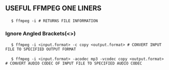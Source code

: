 ## USEFUL FFMPEG ONE LINERS
 ```
 $ ffmpeg -i # RETURNS FILE INFORMATION
 ```
### Ignore Angled Brackets(<>)
 ```
 $ ffmpeg -i <input.format> -c copy <output.format> # CONVERT INPUT FILE TO SPECIFIED
OUTPUT FORMAT
 ```
 
 ```
 $ ffmpeg -i <input.format> -acodec mp3 -vcodec copy <output.format> # CONVERT
AUDIO CODEC OF INPUT FILE TO SPECIFIED AUDIO CODEC
 ```
